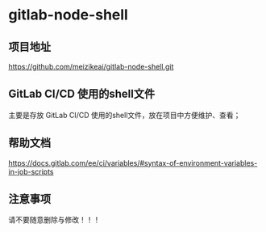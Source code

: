 # gitlab-node-shell

## 项目地址

https://github.com/meizikeai/gitlab-node-shell.git

## GitLab CI/CD 使用的shell文件

主要是存放 GitLab CI/CD 使用的shell文件，放在项目中方便维护、查看；

## 帮助文档

https://docs.gitlab.com/ee/ci/variables/#syntax-of-environment-variables-in-job-scripts

## 注意事项

请不要随意删除与修改！！！
